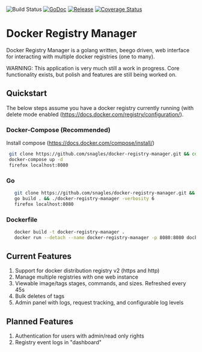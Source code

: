 ![Build Status](https://travis-ci.org/snagles/docker-registry-manager.svg?branch=master) [![GoDoc](https://godoc.org/github.com/snagles/docker-registry-manager?status.svg)](https://godoc.org/github.com/snagles/docker-registry-manager) [![Release](https://img.shields.io/badge/Release-1.0.1-green.svg)](https://godoc.org/github.com/snagles/docker-registry-manager) [![Coverage Status](https://coveralls.io/repos/github/snagles/docker-registry-manager/badge.svg?branch=master)](https://coveralls.io/github/snagles/docker-registry-manager?branch=master)

# Docker Registry Manager

Docker Registry Manager is a golang written, beego driven, web interface for interacting with multiple docker registries (one to many).

WARNING: This application is very much still a work in progress. Core functionality exists, but polish and features are still being worked on.

## Quickstart
 The below steps assume you have a docker registry currently running (with delete mode enabled (https://docs.docker.com/registry/configuration/).

### Docker-Compose (Recommended)
 Install compose (https://docs.docker.com/compose/install/)

```bash
 git clone https://github.com/snagles/docker-registry-manager.git && cd docker-registry-manager
 docker-compose up -d
 firefox localhost:8080
```

### Go
 ```bash
    git clone https://github.com/snagles/docker-registry-manager.git && cd docker-registry-manager
    go build . && ./docker-registry-manager -verbosity 6
    firefox localhost:8080
 ```

### Dockerfile
 ```bash
    docker build -t docker-registry-manager .
    docker run --detach --name docker-registry-manager -p 8080:8080 docker-registry-manager
 ```

## Current Features
 1. Support for docker distribution registry v2 (https and http)
 2. Manage multiple registries with one web instance
 3. Viewable image/tags stages, commands, and sizes. Refreshed every 45s
 4. Bulk deletes of tags
 5. Admin panel with logs, request tracking, and configurable log levels

## Planned Features
 1. Authentication for users with admin/read only rights
 2. Registry event logs in "dashboard"

